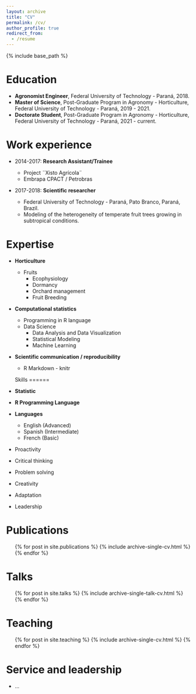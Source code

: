 ```yaml
---
layout: archive
title: "CV"
permalink: /cv/
author_profile: true
redirect_from:
  - /resume
---
```


{% include base_path %}

Education
======
* **Agronomist Engineer**, Federal University of Technology - Paraná, 2018.
* **Master of Science**, Post-Graduate Program in Agronomy - Horticulture, Federal University of Technology - Paraná, 2019 - 2021.
* **Doctorate Student**, Post-Graduate Program in Agronomy - Horticulture, Federal University of Technology - Paraná, 2021 - current.

Work experience
======
* 2014-2017: **Research Assistant/Trainee**
  * Project ¨Xisto Agrícola¨
  * Embrapa CPACT / Petrobras

* 2017-2018: **Scientific researcher**
  * Federal University of Technology - Paraná, Pato Branco, Paraná, Brazil.
  * Modeling of the heterogeneity of temperate fruit trees growing in subtropical conditions.
  
Expertise
======
* **Horticulture**
  * Fruits
    * Ecophysiology
    * Dormancy
    * Orchard management
    * Fruit Breeding
  
* **Computational statistics**
  * Programming in R language
  * Data Science
    * Data Analysis and Data Visualization
    * Statistical Modeling
    * Machine Learning
  
* **Scientific communication / reproducibility**
  * R Markdown - knitr
  
  Skills
======
* **Statistic**
* **R Programming Language**
* **Languages**
  * English (Advanced)
  * Spanish (Intermediate)
  * French (Basic)  
* Proactivity
* Critical thinking
* Problem solving
* Creativity
* Adaptation
* Leadership

Publications
======
  <ul>{% for post in site.publications %}
    {% include archive-single-cv.html %}
  {% endfor %}</ul>
  
  
  
  
Talks
======
  <ul>{% for post in site.talks %}
    {% include archive-single-talk-cv.html %}
  {% endfor %}</ul>
  
Teaching
======
  <ul>{% for post in site.teaching %}
    {% include archive-single-cv.html %}
  {% endfor %}</ul>
  
Service and leadership
======
* ...
